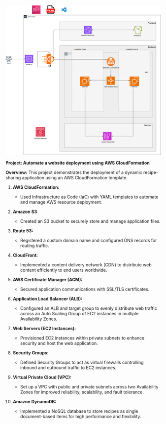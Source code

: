 ![Alt text](Recipe_Sharing_App.png)

**Project: Automate a website deployment using AWS CloudFormation**

**Overview:** This project demonstrates the deployment of a dynamic recipe-sharing application using an AWS CloudFormation template. 

1. **AWS CloudFormation:** 
   - Used Infrastructure as Code (IaC) with YAML templates to automate and manage AWS resource deployment.

2. **Amazon S3** 
   - Created an S3 bucket to securely store and manage application files.

3. **Route 53:** 
   - Registered a custom domain name and configured DNS records for routing traffic.

4. **CloudFront:**
   - Implemented a content delivery network (CDN) to distribute web content efficiently to end users worldwide.

5. **AWS Certificate Manager (ACM):**
   - Secured application communications with SSL/TLS certificates.

6. **Application Load Balancer (ALB):**
   - Configured an ALB and target group to evenly distribute web traffic across an Auto Scaling Group of EC2 instances in multiple Availability Zones.

7. **Web Servers (EC2 Instances):**
   - Provisioned EC2 instances within private subnets to enhance security and host the web application.

8. **Security Groups:**
   - Defined Security Groups to act as virtual firewalls controlling inbound and outbound traffic to EC2 instances.

9. **Virtual Private Cloud (VPC):**
   - Set up a VPC with public and private subnets across two Availability Zones for improved reliability, scalability, and fault tolerance.

10. **Amazon DynamoDB:**
    - Implemented a NoSQL database to store recipes as single document-based items for high performance and flexibility.
